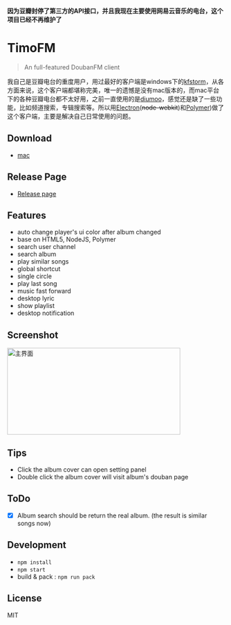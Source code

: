 **因为豆瓣封停了第三方的API接口，并且我现在主要使用网易云音乐的电台，这个项目已经不再维护了**

# TimoFM
> An full-featured DoubanFM client

我自己是豆瓣电台的重度用户，用过最好的客户端是windows下的[kfstorm](http://www.kfstorm.com/blog/doubanfm/)，从各方面来说，这个客户端都堪称完美，唯一的遗憾是没有mac版本的，而mac平台下的各种豆瓣电台都不太好用，之前一直使用的是[diumoo](http://diumoo.net)，感觉还是缺了一些功能，比如频道搜索，专辑搜索等。所以用[Electron](http://electron.atom.io)(~~node-webkit~~)和[Polymer](http://www.polymer-project.org/))做了这个客户端，主要是解决自己日常使用的问题。


## Download
- [mac](http://pan.baidu.com/s/1ntHoBwP#path=%252FAPP)

## Release Page

- [Release page](https://github.com/sapjax/TimoFM/releases)

## Features

- auto change player's ui color after album changed
- base on HTML5, NodeJS, Polymer
- search user channel
- search album
- play similar songs
- global shortcut
- single circle
- play last song
- music fast forward
- desktop lyric
- show playlist
- desktop notification


## Screenshot

<img src="assets/images/capture1.png" width="400" height=200 title="主界面" />

## Tips

- Click the album cover can open setting panel
- Double click the album cover will visit album's douban page

## ToDo

- [x] Album search should be return the real album. (the result is similar songs now)

## Development

- `npm install`
- `npm start`
- build & pack : `npm run pack`

## License

MIT
